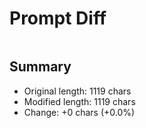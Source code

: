 # Prompt Diff

```diff

```

## Summary

- Original length: 1119 chars
- Modified length: 1119 chars
- Change: +0 chars (+0.0%)

